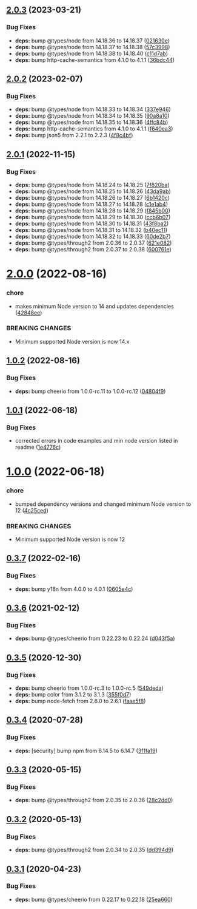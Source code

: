 ## [2.0.3](https://github.com/c1rrus/svg-fill/compare/v2.0.2...v2.0.3) (2023-03-21)


### Bug Fixes

* **deps:** bump @types/node from 14.18.36 to 14.18.37 ([021630e](https://github.com/c1rrus/svg-fill/commit/021630e1f0aa755c8da8e4ce3832bffcc136a164))
* **deps:** bump @types/node from 14.18.37 to 14.18.38 ([57c3998](https://github.com/c1rrus/svg-fill/commit/57c3998a32ad90610e1ed38c87c34bcb17f1de72))
* **deps:** bump @types/node from 14.18.38 to 14.18.40 ([c11d7ab](https://github.com/c1rrus/svg-fill/commit/c11d7ab1f9c223ec9e08d28d50022534f5233f8f))
* **deps:** bump http-cache-semantics from 4.1.0 to 4.1.1 ([36bdc44](https://github.com/c1rrus/svg-fill/commit/36bdc444f726941afc27c5798dc01567273b92a3))

## [2.0.2](https://github.com/c1rrus/svg-fill/compare/v2.0.1...v2.0.2) (2023-02-07)


### Bug Fixes

* **deps:** bump @types/node from 14.18.33 to 14.18.34 ([337e946](https://github.com/c1rrus/svg-fill/commit/337e94600d42ce7d6a75ce0fb90f6d8b356276a2))
* **deps:** bump @types/node from 14.18.34 to 14.18.35 ([90a8a10](https://github.com/c1rrus/svg-fill/commit/90a8a10bab0b749d3c56d585826e11204b1db609))
* **deps:** bump @types/node from 14.18.35 to 14.18.36 ([4ffc84b](https://github.com/c1rrus/svg-fill/commit/4ffc84b6bbd25f1aef5d11e955106faa57a171ef))
* **deps:** bump http-cache-semantics from 4.1.0 to 4.1.1 ([f640ea3](https://github.com/c1rrus/svg-fill/commit/f640ea32e8f4b5aa6422504d93d32433c9e7abc0))
* **deps:** bump json5 from 2.2.1 to 2.2.3 ([4f8c4bf](https://github.com/c1rrus/svg-fill/commit/4f8c4bfdc8db28f6731e38d0e036ee2aa6937fc8))

## [2.0.1](https://github.com/c1rrus/svg-fill/compare/v2.0.0...v2.0.1) (2022-11-15)


### Bug Fixes

* **deps:** bump @types/node from 14.18.24 to 14.18.25 ([7f820ba](https://github.com/c1rrus/svg-fill/commit/7f820ba5963f6be545583fbba51c830ea5dbfaf4))
* **deps:** bump @types/node from 14.18.25 to 14.18.26 ([43da9ab](https://github.com/c1rrus/svg-fill/commit/43da9ab150e0d2950533c1bfccabd1fc24d01ec8))
* **deps:** bump @types/node from 14.18.26 to 14.18.27 ([6b1420c](https://github.com/c1rrus/svg-fill/commit/6b1420cf25f4fcf8092cd16e79dc7d56c5f00568))
* **deps:** bump @types/node from 14.18.27 to 14.18.28 ([c1e1ab4](https://github.com/c1rrus/svg-fill/commit/c1e1ab4ad26284989ecc9e3ae5e6f73b425a6e71))
* **deps:** bump @types/node from 14.18.28 to 14.18.29 ([f845b00](https://github.com/c1rrus/svg-fill/commit/f845b00b8292519acfc415ea867315ff2bbb4c30))
* **deps:** bump @types/node from 14.18.29 to 14.18.30 ([ccb6b07](https://github.com/c1rrus/svg-fill/commit/ccb6b0767f6d88a4a60160293fe15b2df70b4b02))
* **deps:** bump @types/node from 14.18.30 to 14.18.31 ([43f8ba2](https://github.com/c1rrus/svg-fill/commit/43f8ba21f0d9d721d8993bd7539b034ca5805a71))
* **deps:** bump @types/node from 14.18.31 to 14.18.32 ([b40ec11](https://github.com/c1rrus/svg-fill/commit/b40ec112d3b92aa09b9fd5bb2fd12af3c726ea6d))
* **deps:** bump @types/node from 14.18.32 to 14.18.33 ([60de2b7](https://github.com/c1rrus/svg-fill/commit/60de2b715a1c3d16e820f3edf39b9ce2b8d915e5))
* **deps:** bump @types/through2 from 2.0.36 to 2.0.37 ([621e082](https://github.com/c1rrus/svg-fill/commit/621e0825d7d23240ba04cee90e79c43ab8de545e))
* **deps:** bump @types/through2 from 2.0.37 to 2.0.38 ([600761e](https://github.com/c1rrus/svg-fill/commit/600761e1bd1273050e3be706d93c24196ebd5c83))

# [2.0.0](https://github.com/c1rrus/svg-fill/compare/v1.0.2...v2.0.0) (2022-08-16)


### chore

* makes minimum Node version to 14 and updates dependencies ([42848ee](https://github.com/c1rrus/svg-fill/commit/42848ee1a302c65996fce5315ebff21fdd37941b))


### BREAKING CHANGES

* Minimum supported Node version is now 14.x

## [1.0.2](https://github.com/c1rrus/svg-fill/compare/v1.0.1...v1.0.2) (2022-08-16)


### Bug Fixes

* **deps:** bump cheerio from 1.0.0-rc.11 to 1.0.0-rc.12 ([04804f9](https://github.com/c1rrus/svg-fill/commit/04804f994295ba32378027d1faa2ce4446272ef9))

## [1.0.1](https://github.com/c1rrus/svg-fill/compare/v1.0.0...v1.0.1) (2022-06-18)


### Bug Fixes

* corrected errors in code examples and min node version listed in readme ([1e4776c](https://github.com/c1rrus/svg-fill/commit/1e4776c685f2d22bd9f5504c21bd1874566fee5e))

# [1.0.0](https://github.com/c1rrus/svg-fill/compare/v0.3.7...v1.0.0) (2022-06-18)


### chore

* bumped dependency versions and changed minimum Node version to 12 ([4c25ced](https://github.com/c1rrus/svg-fill/commit/4c25cedaa4fb7dd0b60f39ad9e34d4292d9eec2f))


### BREAKING CHANGES

* Minimum supported Node version is now 12

## [0.3.7](https://github.com/c1rrus/svg-fill/compare/v0.3.6...v0.3.7) (2022-02-16)


### Bug Fixes

* **deps:** bump y18n from 4.0.0 to 4.0.1 ([0605e4c](https://github.com/c1rrus/svg-fill/commit/0605e4c33b30a79a4bd8bc6aaf49677ff89c5e2c))

## [0.3.6](https://github.com/c1rrus/svg-fill/compare/v0.3.5...v0.3.6) (2021-02-12)


### Bug Fixes

* **deps:** bump @types/cheerio from 0.22.23 to 0.22.24 ([d043f5a](https://github.com/c1rrus/svg-fill/commit/d043f5a352300834d3bc52a95556cf6e0a3ef752))

## [0.3.5](https://github.com/c1rrus/svg-fill/compare/v0.3.4...v0.3.5) (2020-12-30)


### Bug Fixes

* **deps:** bump cheerio from 1.0.0-rc.3 to 1.0.0-rc.5 ([549deda](https://github.com/c1rrus/svg-fill/commit/549deda52b366cf63fc2e7e57322d2e1569d5d30))
* **deps:** bump color from 3.1.2 to 3.1.3 ([355f0d7](https://github.com/c1rrus/svg-fill/commit/355f0d7f7fc57698d520b4b48bbc1e1dd5794aa9))
* **deps:** bump node-fetch from 2.6.0 to 2.6.1 ([faae5f8](https://github.com/c1rrus/svg-fill/commit/faae5f8ae3b94b931e06bfe7aadaa1fe3ccce85c))

## [0.3.4](https://github.com/c1rrus/svg-fill/compare/v0.3.3...v0.3.4) (2020-07-28)


### Bug Fixes

* **deps:** [security] bump npm from 6.14.5 to 6.14.7 ([3f1fa19](https://github.com/c1rrus/svg-fill/commit/3f1fa190dfb6ed90b3924d1b880b04ac52a4b4a6))

## [0.3.3](https://github.com/c1rrus/svg-fill/compare/v0.3.2...v0.3.3) (2020-05-15)


### Bug Fixes

* **deps:** bump @types/through2 from 2.0.35 to 2.0.36 ([28c2dd0](https://github.com/c1rrus/svg-fill/commit/28c2dd079cc0fbfa5b5e91d1f8245e32458b514a))

## [0.3.2](https://github.com/c1rrus/svg-fill/compare/v0.3.1...v0.3.2) (2020-05-13)


### Bug Fixes

* **deps:** bump @types/through2 from 2.0.34 to 2.0.35 ([dd394d9](https://github.com/c1rrus/svg-fill/commit/dd394d9ffcb6f6cc6617feaabef3c97cc884e872))

## [0.3.1](https://github.com/c1rrus/svg-fill/compare/v0.3.0...v0.3.1) (2020-04-23)


### Bug Fixes

* **deps:** bump @types/cheerio from 0.22.17 to 0.22.18 ([25ea660](https://github.com/c1rrus/svg-fill/commit/25ea66052a1f5b30f4ef6a5636fa432e7bfb85d5))
